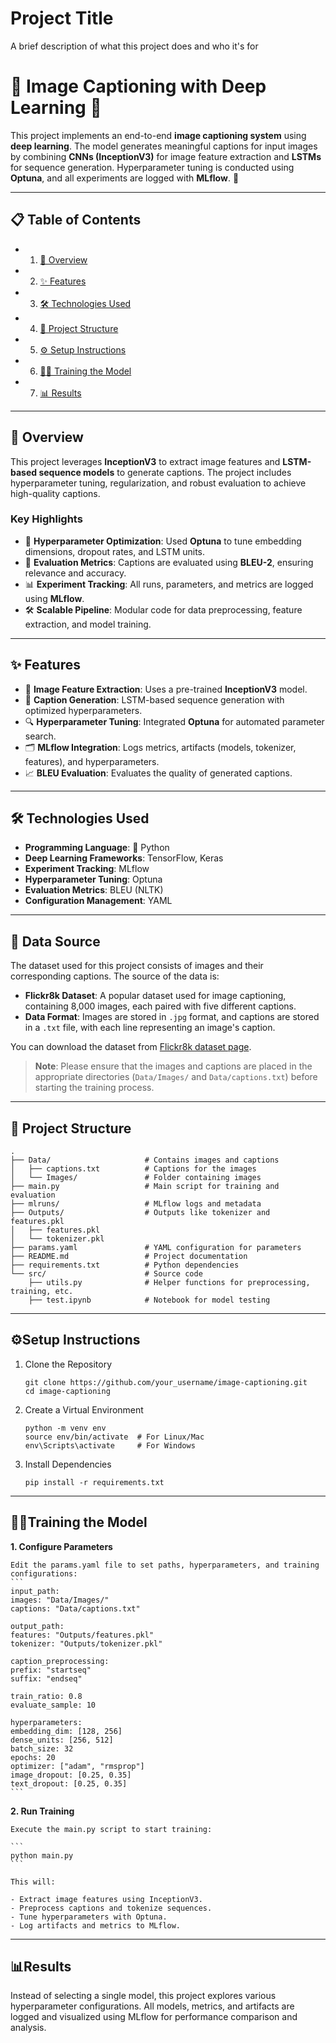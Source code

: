 
# Project Title

A brief description of what this project does and who it's for

# **📸 Image Captioning with Deep Learning 🧠**

This project implements an end-to-end **image captioning system** using **deep learning**. The model generates meaningful captions for input images by combining **CNNs (InceptionV3)** for image feature extraction and **LSTMs** for sequence generation. Hyperparameter tuning is conducted using **Optuna**, and all experiments are logged with **MLflow**. 🚀

---

## **📋 Table of Contents**
- 1. [📖 Overview](#overview)  
- 2. [✨ Features](#features)  
- 3. [🛠️ Technologies Used](#technologies-used)  
- 4. [📂 Project Structure](#project-structure)  
- 5. [⚙️ Setup Instructions](#setup-instructions)  
- 6. [🏋️‍♂️ Training the Model](#training-the-model)  
- 7. [📊 Results](#results)  

---

## **📖 Overview**

This project leverages **InceptionV3** to extract image features and **LSTM-based sequence models** to generate captions. The project includes hyperparameter tuning, regularization, and robust evaluation to achieve high-quality captions.

### **Key Highlights**
- 🔧 **Hyperparameter Optimization**: Used **Optuna** to tune embedding dimensions, dropout rates, and LSTM units.  
- 📏 **Evaluation Metrics**: Captions are evaluated using **BLEU-2**, ensuring relevance and accuracy.  
- 📊 **Experiment Tracking**: All runs, parameters, and metrics are logged using **MLflow**.  
- 🛠️ **Scalable Pipeline**: Modular code for data preprocessing, feature extraction, and model training.  

---

## **✨ Features**

- 🌟 **Image Feature Extraction**: Uses a pre-trained **InceptionV3** model.  
- 📝 **Caption Generation**: LSTM-based sequence generation with optimized hyperparameters.  
- 🔍 **Hyperparameter Tuning**: Integrated **Optuna** for automated parameter search.  
- 🗂️ **MLflow Integration**: Logs metrics, artifacts (models, tokenizer, features), and hyperparameters.  
- 📈 **BLEU Evaluation**: Evaluates the quality of generated captions.  

---

## **🛠️ Technologies Used**

- **Programming Language**: 🐍 Python  
- **Deep Learning Frameworks**: TensorFlow, Keras  
- **Experiment Tracking**: MLflow  
- **Hyperparameter Tuning**: Optuna  
- **Evaluation Metrics**: BLEU (NLTK)  
- **Configuration Management**: YAML  

---

## **📂 Data Source**

The dataset used for this project consists of images and their corresponding captions. The source of the data is:

- **Flickr8k Dataset**: A popular dataset used for image captioning, containing 8,000 images, each paired with five different captions.
- **Data Format**: Images are stored in `.jpg` format, and captions are stored in a `.txt` file, with each line representing an image's caption.

You can download the dataset from [Flickr8k dataset page](http://www.kaggle.com/datasets/adityajn105/flickr8k).

> **Note**: Please ensure that the images and captions are placed in the appropriate directories (`Data/Images/` and `Data/captions.txt`) before starting the training process.

---

## **📂 Project Structure**

```plaintext
.
├── Data/                     # Contains images and captions  
│   ├── captions.txt          # Captions for the images  
│   └── Images/               # Folder containing images  
├── main.py                   # Main script for training and evaluation  
├── mlruns/                   # MLflow logs and metadata  
├── Outputs/                  # Outputs like tokenizer and features.pkl  
│   ├── features.pkl  
│   └── tokenizer.pkl  
├── params.yaml               # YAML configuration for parameters  
├── README.md                 # Project documentation  
├── requirements.txt          # Python dependencies  
└── src/                      # Source code  
    ├── utils.py              # Helper functions for preprocessing, training, etc.  
    ├── test.ipynb            # Notebook for model testing  
```

---

## **⚙️Setup Instructions**
1. Clone the Repository

        
    ```
    git clone https://github.com/your_username/image-captioning.git  
    cd image-captioning
    ```
2. Create a Virtual Environment

    ```
    python -m venv env  
    source env/bin/activate  # For Linux/Mac  
    env\Scripts\activate     # For Windows  
    ```
3. Install Dependencies

    ```
    pip install -r requirements.txt  
    ```
---

## **🏋️‍♂️Training the Model**
**1. Configure Parameters**

    Edit the params.yaml file to set paths, hyperparameters, and training configurations:
    ```
    input_path:
    images: "Data/Images/"
    captions: "Data/captions.txt"

    output_path:
    features: "Outputs/features.pkl"
    tokenizer: "Outputs/tokenizer.pkl"

    caption_preprocessing:
    prefix: "startseq"
    suffix: "endseq"

    train_ratio: 0.8
    evaluate_sample: 10

    hyperparameters:
    embedding_dim: [128, 256]
    dense_units: [256, 512]
    batch_size: 32
    epochs: 20
    optimizer: ["adam", "rmsprop"]
    image_dropout: [0.25, 0.35]
    text_dropout: [0.25, 0.35]
    ```
**2. Run Training**

    Execute the main.py script to start training:

    ```
    python main.py  
    ```

    This will:

    - Extract image features using InceptionV3.
    - Preprocess captions and tokenize sequences.
    - Tune hyperparameters with Optuna.
    - Log artifacts and metrics to MLflow.

---

## **📊Results**

Instead of selecting a single model, this project explores various hyperparameter configurations. All models, metrics, and artifacts are logged and visualized using MLflow for performance comparison and analysis.